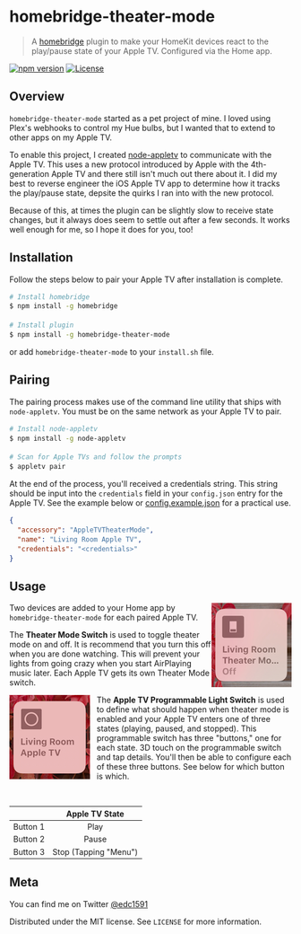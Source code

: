 # homebridge-theater-mode

> A [homebridge](https://github.com/nfarina/homebridge) plugin to make your HomeKit devices react to the play/pause state of your Apple TV. Configured via the Home app.

[![npm version](https://badge.fury.io/js/homebridge-theater-mode.svg)](https://badge.fury.io/js/homebridge-theater-mode)
[![License][license-image]][license-url]

## Overview

`homebridge-theater-mode` started as a pet project of mine. I loved using Plex's webhooks to control my Hue bulbs, but I wanted that to extend to other apps on my Apple TV.

To enable this project, I created [node-appletv](https://github.com/edc1591/node-appletv) to communicate with the Apple TV. This uses a new protocol introduced by Apple with the 4th-generation Apple TV and there still isn't much out there about it. I did my best to reverse engineer the iOS Apple TV app to determine how it tracks the play/pause state, depsite the quirks I ran into with the new protocol.

Because of this, at times the plugin can be slightly slow to receive state changes, but it always does seem to settle out after a few seconds. It works well enough for me, so I hope it does for you, too!

## Installation

Follow the steps below to pair your Apple TV after installation is complete.

```bash
# Install homebridge
$ npm install -g homebridge

# Install plugin
$ npm install -g homebridge-theater-mode
```

or add `homebridge-theater-mode` to your `install.sh` file.

## Pairing

The pairing process makes use of the command line utility that ships with `node-appletv`. You must be on the same network as your Apple TV to pair.

```bash
# Install node-appletv
$ npm install -g node-appletv

# Scan for Apple TVs and follow the prompts
$ appletv pair
```

At the end of the process, you'll received a credentials string. This string should be input into the `credentials` field in your `config.json` entry for the Apple TV. See the example below or [config.example.json](config.example.json) for a practical use.

```json
{
  "accessory": "AppleTVTheaterMode",
  "name": "Living Room Apple TV",
  "credentials": "<credentials>"
}
```

## Usage

<img align="right" src="images/theater-mode-switch.png">Two devices are added to your Home app by `homebridge-theater-mode` for each paired Apple TV.

The **Theater Mode Switch** is used to toggle theater mode on and off. It is recommend that you turn this off when you are done watching. This will prevent your lights from going crazy when you start AirPlaying music later. Each Apple TV gets its own Theater Mode switch.

<img style="padding-right: 12px;" align="left" src="images/programmable-switch.png">The **Apple TV Programmable Light Switch** is used to define what should happen when theater mode is enabled and your Apple TV enters one of three states (playing, paused, and stopped). This programmable switch has three "buttons," one for each state. 3D touch on the programmable switch and tap details. You'll then be able to configure each of these three buttons. See below for which button is which.

<br>

|               |       Apple TV State      |
| :-----------: | :-----------------------: |
| Button 1      | Play                      |
| Button 2      | Pause                     |
| Button 3      | Stop (Tapping "Menu")     |

## Meta

You can find me on Twitter [@edc1591](https://twitter.com/edc1591)

Distributed under the MIT license. See ``LICENSE`` for more information.

[license-image]: https://img.shields.io/badge/License-MIT-blue.svg
[license-url]: LICENSE

